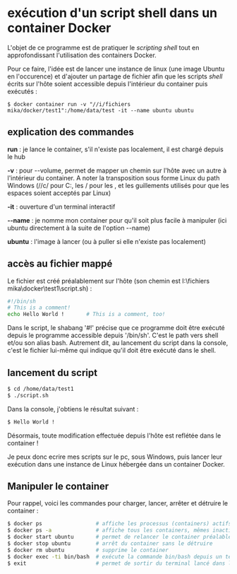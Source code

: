 # exécution d'un script shell dans un container Docker

L'objet de ce programme est de pratiquer le *scripting shell* tout en approfondissant l'utilisation des containers Docker.

Pour ce faire, l'idée est de lancer une instance de linux (une image Ubuntu en l'occurence) et d'ajouter un partage de fichier afin que les scripts *shell* écrits sur l'hôte soient accessible depuis l'intérieur du container puis exécutés :

```docker
$ docker container run -v "//i/fichiers mika/docker/test1":/home/data/test -it --name ubuntu ubuntu
```

## explication des commandes

**run** : je lance le container, s'il n'existe pas localement, il est chargé depuis le hub

**-v** : pour --volume, permet de mapper un chemin sur l'hôte avec un autre à l'intérieur du container. A noter la transposition sous forme Linux du path Windows (//c/ pour C:\, les / pour les \, et les guillements utilisés pour que les espaces soient acceptés par Linux)

**-it** : ouverture d'un terminal interactif

**--name** : je nomme mon container pour qu'il soit plus facile à manipuler (ici ubuntu directement à la suite de l'option --name)

**ubuntu** : l'image à lancer (ou à puller si elle n'existe pas localement)

## accès au fichier mappé

Le fichier est créé préalablement sur l'hôte (son chemin est I:\fichiers mika\docker\test1\script.sh) :

```bash
#!/bin/sh
# This is a comment!
echo Hello World !       # This is a comment, too!
```

Dans le script, le shabang '#!' précise que ce programme doit être exécuté depuis le programme accessible depuis '/bin/sh'. C'est le path vers shell et/ou son alias bash.
Autrement dit, au lancement du script dans la console, c'est le fichier lui-même qui indique qu'il doit être exécuté dans le shell.

## lancement du script

```bash
$ cd /home/data/test1
$ ./script.sh
```

Dans la console, j'obtiens le résultat suivant :

```bash
$ Hello World !
```

Désormais, toute modification effectuée depuis l'hôte est reflétée dans le container !

Je peux donc ecrire mes scripts sur le pc, sous Windows, puis lancer leur exécution dans une instance de Linux hébergée dans un container Docker.

## Manipuler le container

Pour rappel, voici les commandes pour charger, lancer, arrêter et détruire le container :

```bash
$ docker ps                 # affiche les processus (containers) actifs
$ docker ps -a              # affiche tous les containers, mêmes inactifs
$ docker start ubuntu       # permet de relancer le container préalablement créé
$ docker stop ubuntu        # arrêt du container sans le détruire
$ docker rm ubuntu          # supprime le container
$ docker exec -ti bin/bash  # exécute la commande bin/bash depuis un terminal interactif lancé dans le container
$ exit                      # permet de sortir du terminal lancé dans le container pour retourner dans le terminal hors Docker
```
